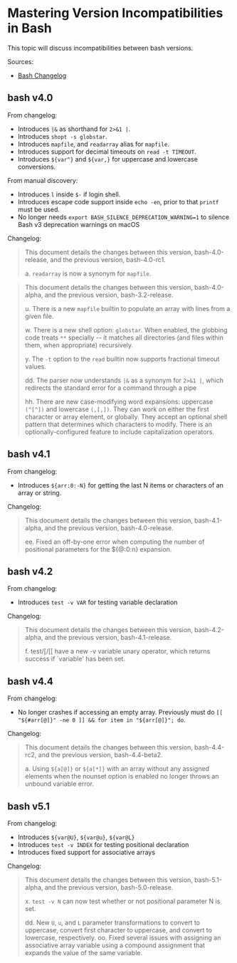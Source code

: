 # Mastering Version Incompatibilities in Bash

This topic will discuss incompatibilities between bash versions.

Sources:

-   [Bash Changelog](https://git.savannah.gnu.org/cgit/bash.git/tree/CHANGES)

## bash v4.0

From changelog:

-   Introduces `|&` as shorthand for `2>&1 |`.
-   Introduces `shopt -s globstar`.
-   Introduces `mapfile`, and `readarray` alias for `mapfile`.
-   Introduces support for decimal timeouts on `read -t TIMEOUT`.
-   Introduces `${var^}` and `${var,}` for uppercase and lowercase conversions.

From manual discovery:

-   Introduces `l` inside `$-` if login shell.
-   Introduces escape code support inside `echo -en`, prior to that `printf` must be used.
-   No longer needs `export BASH_SILENCE_DEPRECATION_WARNING=1` to silence Bash v3 deprecation warnings on macOS

Changelog:

> This document details the changes between this version, bash-4.0-release,
> and the previous version, bash-4.0-rc1.
>
> a. `readarray` is now a synonym for `mapfile`.

> This document details the changes between this version, bash-4.0-alpha, and the previous version, bash-3.2-release.
>
> u. There is a new `mapfile` builtin to populate an array with lines from a given file.
>
> w. There is a new shell option: `globstar`. When enabled, the globbing code treats `**` specially -- it matches all directories (and files within them, when appropriate) recursively.
>
> y. The `-t` option to the `read` builtin now supports fractional timeout values.
>
> dd. The parser now understands `|&` as a synonym for `2>&1 |`, which redirects the standard error for a command through a pipe
>
> hh. There are new case-modifying word expansions: uppercase `(^[^])` and lowercase `(,[,])`. They can work on either the first character or array element, or globally. They accept an optional shell pattern that determines which characters to modify. There is an optionally-configured feature to include capitalization operators.

## bash v4.1

From changelog:

-   Introduces `${arr:0:-N}` for getting the last N items or characters of an array or string.

Changelog:

> This document details the changes between this version, bash-4.1-alpha, and the previous version, bash-4.0-release.
>
> ee. Fixed an off-by-one error when computing the number of positional parameters for the ${@:0:n} expansion.

## bash v4.2

From changelog:

-   Introduces `test -v VAR` for testing variable declaration

Changelog:

> This document details the changes between this version, bash-4.2-alpha, and the previous version, bash-4.1-release.
>
> f. test/[/[[ have a new -v variable unary operator, which returns success if `variable' has been set.

## bash v4.4

From changelog:

-   No longer crashes if accessing an empty array. Previously must do `[[ "${#arr[@]}" -ne 0 ]] && for item in "${arr[@]}"; do`.

Changelog:

> This document details the changes between this version, bash-4.4-rc2, and the previous version, bash-4.4-beta2.
>
> a. Using `${a[@]}` or `${a[*]}` with an array without any assigned elements when the nounset option is enabled no longer throws an unbound variable error.

## bash v5.1

From changelog:

-   Introduces `${var@U}`, `${var@u}`, `${var@L}`
-   Introduces `test -v INDEX` for testing positional declaration
-   Introduces fixed support for associative arrays

Changelog:

> This document details the changes between this version, bash-5.1-alpha, and the previous version, bash-5.0-release.
>
> x. `test -v N` can now test whether or not positional parameter N is set.
>
> dd. New `U`, `u`, and `L` parameter transformations to convert to uppercase, convert first character to uppercase, and convert to lowercase, respectively.
> oo. Fixed several issues with assigning an associative array variable using a compound assignment that expands the value of the same variable.

